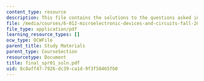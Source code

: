 ```yaml
---
content_type: resource
description: This file contains the solutions to the questions asked in final exam.
file: /media/courses/6-012-microelectronic-devices-and-circuits-fall-2005/8c8aff477926dc39ca1d9f3f58465fb0_final_spr01_soln.pdf
file_type: application/pdf
learning_resource_types: []
ocw_type: OCWFile
parent_title: Study Materials
parent_type: CourseSection
resourcetype: Document
title: final_spr01_soln.pdf
uid: 8c8aff47-7926-dc39-ca1d-9f3f58465fb0
---
```

